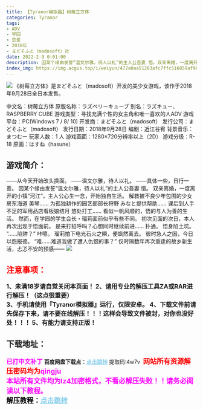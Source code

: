 ```yaml
---
title: 【Tyranor模拟器】树莓立方体
categories: Tyranor
tags:
- ADV
- 学园
- 恋爱
- 2018年
- まどそふと（madosoft）社
date: 2022-2-9 0:01:00
description: 因某个缘由发誓“温文尔雅，待人以礼”的主人公吾妻 悟。双亲离婚，一度离开的小镇“河江”，主人公心生一念，开始独自生活。解救被不良少年包围的少女房东海道 美琴……为孤独耕作的园艺部部长狩野 みなと提供帮助……
index_img: https://img.acgus.top/i/weiyun/472a0aa51263afc7ffc516859af9049b288182f7684f614d1ea6830bfd75f4a29f69b3627f7e30e3b557b7cd5b43fc19.webp
---
```

![](https://img.acgus.top/i/weiyun/472a0aa51263afc7ffc516859af9049b288182f7684f614d1ea6830bfd75f4a29f69b3627f7e30e3b557b7cd5b43fc19.webp)
《树莓立方体》是まどそふと（madosoft）开发的美少女游戏，该作于2018年9月28日全日本发售。

中文名：树莓立方体
原版名称：ラズベリーキューブ
别名：ラズキュー、RASPBERRY CUBE
游戏类型：寻找充满个性的女主角和唯一喜欢的人ADV
游戏平台：PC(Windows 7 / 8/ 10)
开发商：まどそふと（madosoft）
发行公司：まどそふと（madosoft）
发行日期：2018年9月28日
编剧：近江谷宥
背景音乐：まつむー
玩家人数：1 人
游戏画面：1280×720分辨率以上（2D）
游戏分级：R-18
原画：はすね（hasune）

## 游戏简介：
——从今天开始改头换面。
——温文尔雅，待人以礼。
——具体一些，日行一善。
因某个缘由发誓“温文尔雅，待人以礼”的主人公吾妻 悟。
双亲离婚，一度离开的小镇“河江”，主人公心生一念，开始独自生活。
解救被不良少年包围的少女房东海道 美琴……
为孤独耕作的园艺部部长狩野 みなと提供帮助……
课后到人手不足的军用品店看板娘结月 悠处打工……
看似一帆风顺的，悟的与人为善的生活。
然而，在学园的学生会长・瑠莉面前似乎有些不同。
初次见面的次日，本人再次出现于悟面前。
是来打招呼吗？心想同时继续前进……
扑通。
悟身陷土坑。
”……陷阱？”
咔嚓。
瑠莉拍下电光石火之瞬，便飒然离去。
彼时急人之困，今日以怨报德。
“难……难道我做了遭人仇恨的事？”
仅时隔数年再次重逢的故乡新生活，忐忑不安的预感——
![](https://img.acgus.top/i/weiyun/11690b73b98a2b0a5ed28c41532df54ef8cae7345fcdca272d1cb378d47ef3b4aecde9e6ada0dcd505999f437cb4e063.webp)




## <font color=#FF0000 >注意事项：</font>
<font size=3><b>1、未满18岁请自觉关闭本页面！
2、请用专业的解压工具ZA或RAR进行解压！（这点很重要）           
3、手机请使用『Tyranor模拟器』运行，仅限安卓。
4、下载文件前请先保存下来，请不要在线解压！！！这样会导致文件被封，对你也没好处！！！
5、有能力请支持正版！</b></font>

## 下载地址：
<font color=#FF00FF size=3><b>已打中文补丁</b></font>
<b>百度网盘下载点：</b><a href="https://pan.baidu.com/s/1n4OPKZO9gIEVsPXoNawMsg?pwd=4w7v" style="color: #87CEEB;"><b>点击跳转</b></a> 提取码:4w7v
<a style="padding: 0" href="https://post.qingju.org/AD/"><img style="max-width:100%" src="https://img.acgus.top/i/2024/07/478f689b8021d8d499ab43d21acf137a.gif" alt=""></a>
<b><font color=#FF0000 size=4>网站所有资源解压密码均为</b></font><b><font color=#FF00FF size=4>qingju</font><font color=#FF0000 ></font></b><br><b><font color=#FF00FF size=4>本站所有文件均为lz4加密格式，不看必解压失败！！请务必阅读以下教程。</b></font><br><b><font color=#000 size=4>解压教程：</b><a href="https://post.qingju.org/tutorial/000/" style="color: #87CEEB;"><b>点击跳转</b></a>